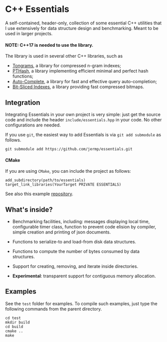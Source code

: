 C++ Essentials
==============

A self-contained, header-only, collection of some essential C++ utilities that I use extensively for data structure design and benchmarking.
Meant to be used in larger projects.

#### NOTE: C++17 is needed to use the library.

The library is used in several other C++ libraries, such as

* [Tongrams](https://github.com/jermp/tongrams), a library for compressed n-gram indexes;
* [PTHash](https://github.com/jermp/pthash), a library implementing efficient minimal and perfect hash functions;
* [Auto-Complete](https://github.com/jermp/autocomplete), a library for fast and effective query auto-completion;
* [Bit-Sliced Indexes](https://github.com/jermp/s_indexes), a library providing fast compressed bitmaps.


Integration
-----------

Integrating Essentials in your own project is very simple: just get the source code
and include the header `include/essentials.hpp` in your code.
No other configurations are needed.

If you use `git`, the easiest way to add Essentials is via `git add submodule` as follows.

	git submodule add https://github.com/jermp/essentials.git

#### CMake

If you are using `CMake`, you can include the project as follows:

    add_subdirectory(path/to/essentials)
    target_link_libraries(YourTarget PRIVATE ESSENTIALS)
    
See also this example [repository](https://github.com/jermp/essentials-cmake-test).

What's inside?
--------------

* Benchmarking facilities, including: messages displaying local time,
configurable timer class, function to prevent code elision by compiler,
simple creation and printing of json documents.
* Functions to serialize-to and load-from disk data structures.
* Functions to compute the number of bytes consumed by data structures.
* Support for creating, removing, and iterate inside directories.

* **Experimental**: transparent support for contiguous memory allocation.


Examples
--------

See the `test` folder for examples.
To compile such examples, just type the following commands from the parent directory.

    cd test
    mkdir build
    cd build
	cmake ..
	make
